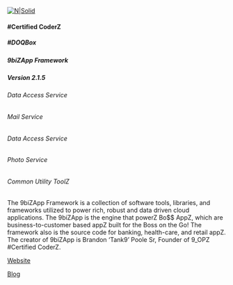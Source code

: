 [![N|Solid](https://3.bp.blogspot.com/-RYHvL-52U4s/X2KRmcAl_pI/AAAAAAAAA54/zZtJWkY-NSIb1pQo_R9adRsrBM_X9b6tQCK4BGAYYCw/w800/logo%2B12_FULL.png)]()
#### #Certified CoderZ
##### #DOQBox
##### 9biZApp Framework
##### Version 2.1.5
###### Data Access Service
######  Mail Service
###### Data Access Service
###### Photo Service
###### Common Utility  ToolZ

The 9biZApp Framework is a collection of  software tools, libraries, and frameworks utilized to power rich, robust and data driven cloud applications. The 9biZApp is the engine that powerZ Bo$$ AppZ, which are business-to-customer based appZ built for the Boss on the Go! The framework also is the source code for banking, health-care, and retail appZ. The creator of 9biZApp is Brandon ‘Tank9’ Poole Sr, Founder of 9_OPZ #Certified CoderZ.

[Website](https://certifiedcoderz.com)

[Blog](https://breakdance.github.io/breakdance/)

